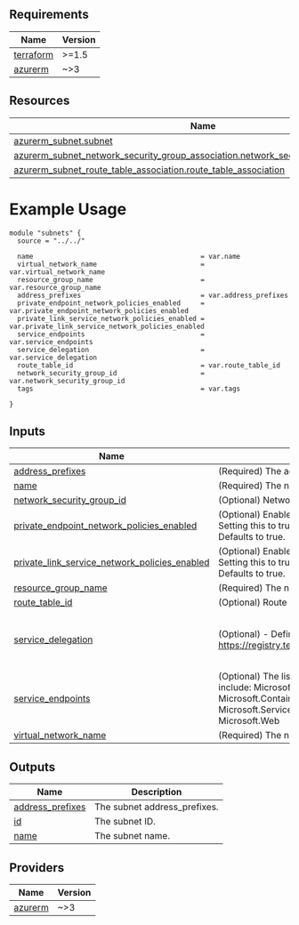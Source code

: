 <!-- BEGIN_TF_DOCS -->

## Requirements

| Name | Version |
|------|---------|
| <a name="requirement_terraform"></a> [terraform](#requirement\_terraform) | >=1.5 |
| <a name="requirement_azurerm"></a> [azurerm](#requirement\_azurerm) | ~>3 |

## Resources

| Name | Type |
|------|------|
| [azurerm_subnet.subnet](https://registry.terraform.io/providers/hashicorp/azurerm/latest/docs/resources/subnet) | resource |
| [azurerm_subnet_network_security_group_association.network_security_group_association](https://registry.terraform.io/providers/hashicorp/azurerm/latest/docs/resources/subnet_network_security_group_association) | resource |
| [azurerm_subnet_route_table_association.route_table_association](https://registry.terraform.io/providers/hashicorp/azurerm/latest/docs/resources/subnet_route_table_association) | resource |

# Example Usage

```hcl
module "subnets" {
  source = "../../"

  name                                          = var.name
  virtual_network_name                          = var.virtual_network_name
  resource_group_name                           = var.resource_group_name
  address_prefixes                              = var.address_prefixes
  private_endpoint_network_policies_enabled     = var.private_endpoint_network_policies_enabled
  private_link_service_network_policies_enabled = var.private_link_service_network_policies_enabled
  service_endpoints                             = var.service_endpoints
  service_delegation                            = var.service_delegation
  route_table_id                                = var.route_table_id
  network_security_group_id                     = var.network_security_group_id
  tags                                          = var.tags

}
```
## Inputs

| Name | Description | Type | Default | Required |
|------|-------------|------|---------|:--------:|
| <a name="input_address_prefixes"></a> [address\_prefixes](#input\_address\_prefixes) | (Required) The address prefixes to use for the subnet. | `list(string)` | n/a | yes |
| <a name="input_name"></a> [name](#input\_name) | (Required) The name of the subnet. Changing this forces a new resource to be created. | `string` | n/a | yes |
| <a name="input_network_security_group_id"></a> [network\_security\_group\_id](#input\_network\_security\_group\_id) | (Optional) Network Security Group ID to link with the subnet being created. | `list(string)` | `[]` | no |
| <a name="input_private_endpoint_network_policies_enabled"></a> [private\_endpoint\_network\_policies\_enabled](#input\_private\_endpoint\_network\_policies\_enabled) | (Optional) Enable or Disable network policies for the private endpoint on the subnet. Setting this to true will Enable the policy and setting this to false will Disable the policy. Defaults to true. | `bool` | `true` | no |
| <a name="input_private_link_service_network_policies_enabled"></a> [private\_link\_service\_network\_policies\_enabled](#input\_private\_link\_service\_network\_policies\_enabled) | (Optional) Enable or Disable network policies for the private link service on the subnet. Setting this to true will Enable the policy and setting this to false will Disable the policy. Defaults to true. | `bool` | `true` | no |
| <a name="input_resource_group_name"></a> [resource\_group\_name](#input\_resource\_group\_name) | (Required) The name of the resource group in which to create the subnet. | `string` | n/a | yes |
| <a name="input_route_table_id"></a> [route\_table\_id](#input\_route\_table\_id) | (Optional) Route Table ID to link with the subnet being created. | `list(string)` | `[]` | no |
| <a name="input_service_delegation"></a> [service\_delegation](#input\_service\_delegation) | (Optional) - Defined if the subnet is being delegated to a service.  See: https://registry.terraform.io/providers/hashicorp/azurerm/latest/docs/resources/subnet | <pre>set(object({<br>    service_delegation_name     = string<br>    service_delegation_actions  = list(string)<br>  }))</pre> | `[]` | no |
| <a name="input_service_endpoints"></a> [service\_endpoints](#input\_service\_endpoints) | (Optional) The list of Service endpoints to associate with the subnet. Possible values include: Microsoft.AzureActiveDirectory, Microsoft.AzureCosmosDB, Microsoft.ContainerRegistry, Microsoft.EventHub, Microsoft.KeyVault, Microsoft.ServiceBus, Microsoft.Sql, Microsoft.Storage, Microsoft.Storage.Global and Microsoft.Web | `list(string)` | `[]` | no |
| <a name="input_virtual_network_name"></a> [virtual\_network\_name](#input\_virtual\_network\_name) | (Required) The name of the virtual network to which to attach the subnet. | `string` | n/a | yes |

## Outputs

| Name | Description |
|------|-------------|
| <a name="output_address_prefixes"></a> [address\_prefixes](#output\_address\_prefixes) | The subnet address\_prefixes. |
| <a name="output_id"></a> [id](#output\_id) | The subnet ID. |
| <a name="output_name"></a> [name](#output\_name) | The subnet name. |

## Providers

| Name | Version |
|------|---------|
| <a name="provider_azurerm"></a> [azurerm](#provider\_azurerm) | ~>3 |
<!-- END_TF_DOCS -->